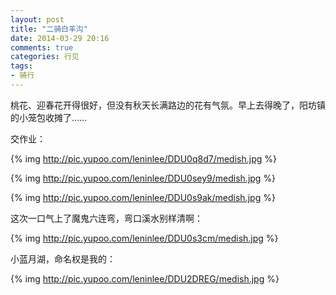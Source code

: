 ```yaml
---
layout: post
title: "二骑白羊沟"
date: 2014-03-29 20:16
comments: true
categories: 行见
tags:
- 骑行
---
```


桃花、迎春花开得很好，但没有秋天长满路边的花有气氛。早上去得晚了，阳坊镇的小笼包收摊了……

交作业：

{% img http://pic.yupoo.com/leninlee/DDU0q8d7/medish.jpg %}

{% img http://pic.yupoo.com/leninlee/DDU0sey9/medish.jpg %}

{% img http://pic.yupoo.com/leninlee/DDU0s9ak/medish.jpg %}

这次一口气上了魔鬼六连弯，弯口溪水别样清啊：

{% img http://pic.yupoo.com/leninlee/DDU0s3cm/medish.jpg %}

小蓝月湖，命名权是我的：

{% img http://pic.yupoo.com/leninlee/DDU2DREG/medish.jpg %}
